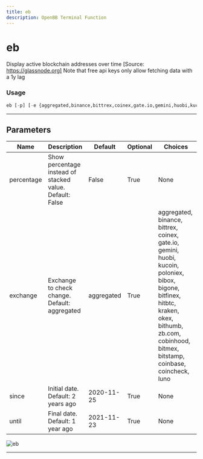 ```yaml
---
title: eb
description: OpenBB Terminal Function
---
```


# eb

Display active blockchain addresses over time [Source: https://glassnode.org] Note that free api keys only allow fetching data with a 1y lag

### Usage

```python
eb [-p] [-e {aggregated,binance,bittrex,coinex,gate.io,gemini,huobi,kucoin,poloniex,bibox,bigone,bitfinex,hitbtc,kraken,okex,bithumb,zb.com,cobinhood,bitmex,bitstamp,coinbase,coincheck,luno}] [-s SINCE] [-u UNTIL]
```

---

## Parameters

| Name | Description | Default | Optional | Choices |
| ---- | ----------- | ------- | -------- | ------- |
| percentage | Show percentage instead of stacked value. Default: False | False | True | None |
| exchange | Exchange to check change. Default: aggregated | aggregated | True | aggregated, binance, bittrex, coinex, gate.io, gemini, huobi, kucoin, poloniex, bibox, bigone, bitfinex, hitbtc, kraken, okex, bithumb, zb.com, cobinhood, bitmex, bitstamp, coinbase, coincheck, luno |
| since | Initial date. Default: 2 years ago | 2020-11-25 | True | None |
| until | Final date. Default: 1 year ago | 2021-11-23 | True | None |

![eb](https://user-images.githubusercontent.com/46355364/154060160-3102de99-bed7-4e3b-bc98-81c684eefcb0.png)

---
